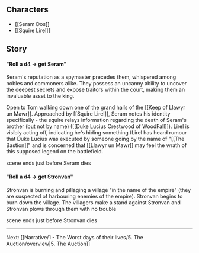 ## Characters
- [[Seram Dos]]
- [[Squire Lirel]]


## Story

#### "Roll a d4 -> get Seram"

Seram's reputation as a spymaster precedes them, whispered among nobles and commoners alike. They possess an uncanny ability to uncover the deepest secrets and expose traitors within the court, making them an invaluable asset to the king.

Open to Tom walking down one of the grand halls of the [[Keep of Llawyr un Mawr]]. Approached by [[Squire Lirel]], Seram notes his identity specifically - the squire relays information regarding the death of Seram's brother (but not by name) ([[Duke Lucius Crestwood of WoodFall]]). Lirel is visibly acting off, indicating he's hiding something (Lirel has heard rumour that Duke Lucius was executed by someone going by the name of "[[The Bastion]]" and is concerned that [[Llawyr un Mawr]] may feel the wrath of this supposed legend on the battlefield.


scene ends just before Seram dies

#### "Roll a d4 -> get Stronvan"

Stronvan is burning and pillaging a village "in the name of the empire" (they are suspected of harbouring enemies of the empire). Stronvan begins to burn down the village. The villagers make a stand against Stronvan and Stronvan plows through them with no trouble


scene ends just before Stronvan dies






---
Next: [[Narrative/1 - The Worst days of their lives/5. The Auction/overview|5. The Auction]]

